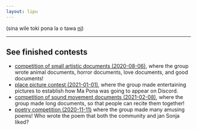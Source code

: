 ```yaml
---
layout: lipu
---
```

(sina wile toki pona la o tawa [ni](index.md))


***

## See finished contests
- [competition of small artistic documents (2020-08-06)](lipu-lili/index_en.md), where the group wrote animal documents, horror documents, love documents, and good documents!
- [place picture contest (2021-01-01)](sitelen-ma/index_en.md), where the group made entertaining pictures to establish how Ma Pona was going to appear on Discord.
- [competition of sound movement documents (2021-02-08)](lipu-kalama-tawa/index_en.md), where the group made long documents, so that people can recite them together! 
- [poetry competition (2020-11-11)](toki-musi-lili/index_en.md) where the group made many amusing poems! Who wrote the poem that both the community and jan Sonja liked?
